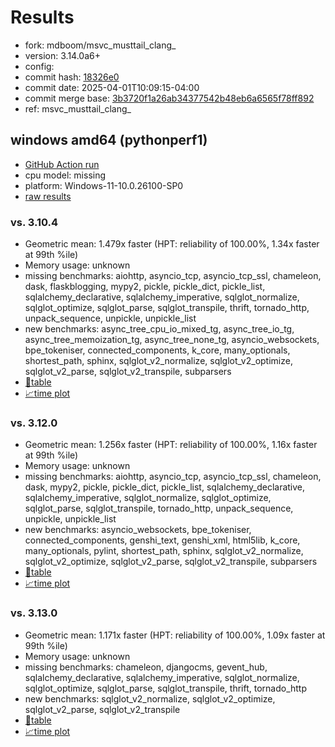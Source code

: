 # Results

- fork: mdboom/msvc_musttail_clang_
- version: 3.14.0a6+
- config: 
- commit hash: [18326e0](https://github.com/mdboom/cpython/commit/18326e0)
- commit date: 2025-04-01T10:09:15-04:00
- commit merge base: [3b3720f1a26ab34377542b48eb6a6565f78ff892](https://github.com/python/cpython/commit/3b3720f1a26ab34377542b48eb6a6565f78ff892)
- ref: msvc_musttail_clang_

## windows amd64 (pythonperf1)

- [GitHub Action run](https://github.com/faster-cpython/benchmarking/actions/runs/14197879081)
- cpu model: missing
- platform: Windows-11-10.0.26100-SP0
- [raw results](bm-20250401-pythonperf1-amd64-mdboom-msvc_musttail_clang_-3.14.0a6%2B-18326e0.json)

### vs. 3.10.4

- Geometric mean: 1.479x faster (HPT: reliability of 100.00%, 1.34x faster at 99th %ile)
- Memory usage: unknown
- missing benchmarks: aiohttp, asyncio_tcp, asyncio_tcp_ssl, chameleon, dask, flaskblogging, mypy2, pickle, pickle_dict, pickle_list, sqlalchemy_declarative, sqlalchemy_imperative, sqlglot_normalize, sqlglot_optimize, sqlglot_parse, sqlglot_transpile, thrift, tornado_http, unpack_sequence, unpickle, unpickle_list
- new benchmarks: async_tree_cpu_io_mixed_tg, async_tree_io_tg, async_tree_memoization_tg, async_tree_none_tg, asyncio_websockets, bpe_tokeniser, connected_components, k_core, many_optionals, shortest_path, sphinx, sqlglot_v2_normalize, sqlglot_v2_optimize, sqlglot_v2_parse, sqlglot_v2_transpile, subparsers
- [📄table](bm-20250401-pythonperf1-amd64-mdboom-msvc_musttail_clang_-3.14.0a6%2B-18326e0-vs-3.10.4.md)
- [📈time plot](bm-20250401-pythonperf1-amd64-mdboom-msvc_musttail_clang_-3.14.0a6%2B-18326e0-vs-3.10.4.svg)

### vs. 3.12.0

- Geometric mean: 1.256x faster (HPT: reliability of 100.00%, 1.16x faster at 99th %ile)
- Memory usage: unknown
- missing benchmarks: aiohttp, asyncio_tcp, asyncio_tcp_ssl, chameleon, dask, mypy2, pickle, pickle_dict, pickle_list, sqlalchemy_declarative, sqlalchemy_imperative, sqlglot_normalize, sqlglot_optimize, sqlglot_parse, sqlglot_transpile, tornado_http, unpack_sequence, unpickle, unpickle_list
- new benchmarks: asyncio_websockets, bpe_tokeniser, connected_components, genshi_text, genshi_xml, html5lib, k_core, many_optionals, pylint, shortest_path, sphinx, sqlglot_v2_normalize, sqlglot_v2_optimize, sqlglot_v2_parse, sqlglot_v2_transpile, subparsers
- [📄table](bm-20250401-pythonperf1-amd64-mdboom-msvc_musttail_clang_-3.14.0a6%2B-18326e0-vs-3.12.0.md)
- [📈time plot](bm-20250401-pythonperf1-amd64-mdboom-msvc_musttail_clang_-3.14.0a6%2B-18326e0-vs-3.12.0.svg)

### vs. 3.13.0

- Geometric mean: 1.171x faster (HPT: reliability of 100.00%, 1.09x faster at 99th %ile)
- Memory usage: unknown
- missing benchmarks: chameleon, djangocms, gevent_hub, sqlalchemy_declarative, sqlalchemy_imperative, sqlglot_normalize, sqlglot_optimize, sqlglot_parse, sqlglot_transpile, thrift, tornado_http
- new benchmarks: sqlglot_v2_normalize, sqlglot_v2_optimize, sqlglot_v2_parse, sqlglot_v2_transpile
- [📄table](bm-20250401-pythonperf1-amd64-mdboom-msvc_musttail_clang_-3.14.0a6%2B-18326e0-vs-3.13.0.md)
- [📈time plot](bm-20250401-pythonperf1-amd64-mdboom-msvc_musttail_clang_-3.14.0a6%2B-18326e0-vs-3.13.0.svg)


